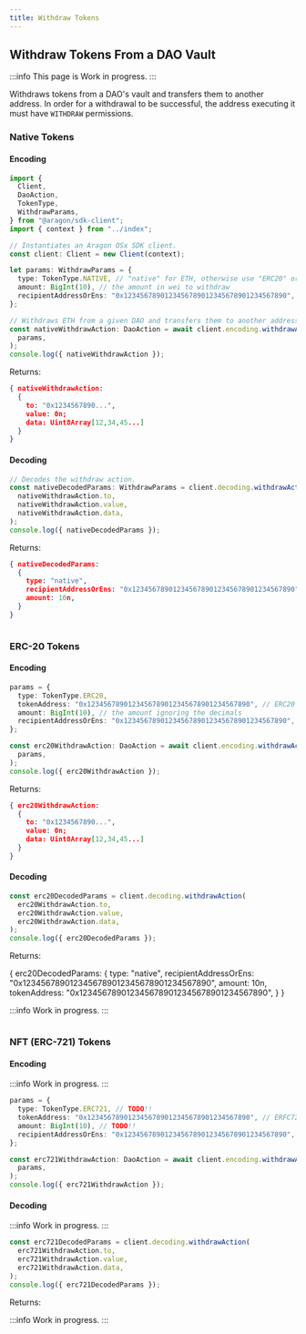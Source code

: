 ```yaml
---
title: Withdraw Tokens
---
```


## Withdraw Tokens From a DAO Vault

:::info
This page is Work in progress.
:::

Withdraws tokens from a DAO's vault and transfers them to another address.
In order for a withdrawal to be successful, the address executing it must have `WITHDRAW` permissions.

### Native Tokens

#### Encoding

```ts
import {
  Client,
  DaoAction,
  TokenType,
  WithdrawParams,
} from "@aragon/sdk-client";
import { context } from "../index";

// Instantiates an Aragon OSx SDK client.
const client: Client = new Client(context);

let params: WithdrawParams = {
  type: TokenType.NATIVE, // "native" for ETH, otherwise use "ERC20" or "ERC721" for ERC-20 or ERC-721 Tokens,
  amount: BigInt(10), // the amount in wei to withdraw
  recipientAddressOrEns: "0x1234567890123456789012345678901234567890", // the address to transfer the funds to
};

// Withdraws ETH from a given DAO and transfers them to another address.
const nativeWithdrawAction: DaoAction = await client.encoding.withdrawAction(
  params,
);
console.log({ nativeWithdrawAction });
```


Returns:

```json
{ nativeWithdrawAction:
  {
    to: "0x1234567890...",
    value: 0n;
    data: Uint8Array[12,34,45...]
  }
}
```
#### Decoding

```ts
// Decodes the withdraw action.
const nativeDecodedParams: WithdrawParams = client.decoding.withdrawAction(
  nativeWithdrawAction.to,
  nativeWithdrawAction.value,
  nativeWithdrawAction.data,
);
console.log({ nativeDecodedParams });
```


Returns:

```json
{ nativeDecodedParams:
  {
    type: "native",
    recipientAddressOrEns: "0x1234567890123456789012345678901234567890",
    amount: 10n,
  }
}
```

```ts

```


### ERC-20 Tokens

#### Encoding

```ts
params = {
  type: TokenType.ERC20,
  tokenAddress: "0x1234567890123456789012345678901234567890", // ERC20 token's address
  amount: BigInt(10), // the amount ignoring the decimals
  recipientAddressOrEns: "0x1234567890123456789012345678901234567890", // the address to transfer the funds to
};

const erc20WithdrawAction: DaoAction = await client.encoding.withdrawAction(
  params,
);
console.log({ erc20WithdrawAction });
```


Returns:

```json
{ erc20WithdrawAction:
  {
    to: "0x1234567890...",
    value: 0n;
    data: Uint8Array[12,34,45...]
  }
}
```

#### Decoding

```ts
const erc20DecodedParams = client.decoding.withdrawAction(
  erc20WithdrawAction.to,
  erc20WithdrawAction.value,
  erc20WithdrawAction.data,
);
console.log({ erc20DecodedParams });
```


Returns:

{ erc20DecodedParams:
  {
    type: "native",
    recipientAddressOrEns: "0x1234567890123456789012345678901234567890",
    amount: 10n,
    tokenAddress: "0x1234567890123456789012345678901234567890",
  }
}

:::info
Work in progress.
:::

```ts

```


### NFT (ERC-721) Tokens

#### Encoding

:::info
Work in progress.
:::

```ts
params = {
  type: TokenType.ERC721, // TODO!!
  tokenAddress: "0x1234567890123456789012345678901234567890", // ERFC721's token contract address
  amount: BigInt(10), // TODO!!
  recipientAddressOrEns: "0x1234567890123456789012345678901234567890", // the address to transfer the funds to
};

const erc721WithdrawAction: DaoAction = await client.encoding.withdrawAction(
  params,
);
console.log({ erc721WithdrawAction });
```


#### Decoding

:::info
Work in progress.
:::

```ts
const erc721DecodedParams = client.decoding.withdrawAction(
  erc721WithdrawAction.to,
  erc721WithdrawAction.value,
  erc721WithdrawAction.data,
);
console.log({ erc721DecodedParams });
```


Returns:

:::info
Work in progress.
:::